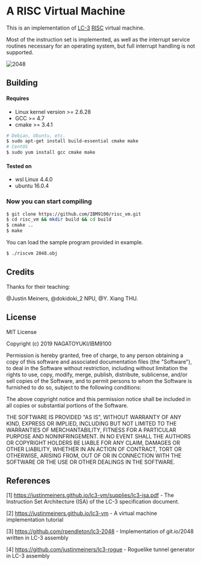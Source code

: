 # A RISC Virtual Machine

This is an implementation of [LC-3](https://en.wikipedia.org/wiki/LC-3) [RISC](https://en.wikipedia.org/wiki/Reduced_instruction_set_computer) virtual machine.

Most of the instruction set is implemented, as well as the interrupt service routines necessary for an operating system, but full interrupt handling is not supported.

![2048](https://i.loli.net/2020/12/16/nFROtGe7T8Ibo6h.png)

## Building
#### Requires
* Linux kernel version >= 2.6.28
* GCC >= 4.7
* cmake >= 3.4.1

```bash
# Debian, Ubuntu, etc.
$ sudo apt-get install build-essential cmake make
# CentOS
$ sudo yum install gcc cmake make
```

#### Tested on
* wsl Linux 4.4.0
* ubuntu 16.0.4

### Now you can start compiling
```bash
$ git clone https://github.com/IBM9100/risc_vm.git
$ cd risc_vm && mkdir build && cd build
$ cmake ..
$ make
```
You can load the sample program provided in example.

```bash
$ ./riscvm 2048.obj
```


## Credits
Thanks for their teaching:

@Justin Meiners, @dokidoki_2 NPU, @Y. Xiang THU.

## License
MIT License

Copyright (c) 2019 NAGATOYUKI/IBM9100

Permission is hereby granted, free of charge, to any person obtaining a copy
of this software and associated documentation files (the "Software"), to deal
in the Software without restriction, including without limitation the rights
to use, copy, modify, merge, publish, distribute, sublicense, and/or sell
copies of the Software, and to permit persons to whom the Software is
furnished to do so, subject to the following conditions:

The above copyright notice and this permission notice shall be included in all
copies or substantial portions of the Software.

THE SOFTWARE IS PROVIDED "AS IS", WITHOUT WARRANTY OF ANY KIND, EXPRESS OR
IMPLIED, INCLUDING BUT NOT LIMITED TO THE WARRANTIES OF MERCHANTABILITY,
FITNESS FOR A PARTICULAR PURPOSE AND NONINFRINGEMENT. IN NO EVENT SHALL THE
AUTHORS OR COPYRIGHT HOLDERS BE LIABLE FOR ANY CLAIM, DAMAGES OR OTHER
LIABILITY, WHETHER IN AN ACTION OF CONTRACT, TORT OR OTHERWISE, ARISING FROM,
OUT OF OR IN CONNECTION WITH THE SOFTWARE OR THE USE OR OTHER DEALINGS IN THE
SOFTWARE.

## References
[1] https://justinmeiners.github.io/lc3-vm/supplies/lc3-isa.pdf - The Instruction Set Architecture (ISA) of the LC-3 specification document.

[2] https://justinmeiners.github.io/lc3-vm - A virtual machine implementation tutorial

[3] https://github.com/rpendleton/lc3-2048 - Implementation of git.io/2048 written in LC-3 assembly

[4] https://github.com/justinmeiners/lc3-rogue - Roguelike tunnel generator in LC-3 assembly